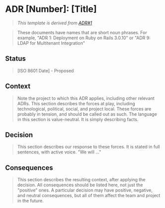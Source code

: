 # ADR [Number]: [Title]

> _This template is derived from [ADR#1](./0001-record-architecture-decisions.md)_

> These documents have names that are short noun phrases. For example, "ADR 1: Deployment on Ruby on Rails 3.0.10" or "ADR 9: LDAP for Multitenant Integration"

## Status

> [ISO 8601 Date] - Proposed

## Context

> Note the project to which this ADR applies, including other relevant ADRs.
> This section describes the forces at play, including technological, political,
> social, and project local. These forces are probably in tension, and should be
> called out as such. The language in this section is value-neutral. It is simply
> describing facts.

## Decision

> This section describes our response to these forces. It is stated in full sentences, with active voice. "We will …"

## Consequences

> This section describes the resulting context, after applying the decision. All consequences should be listed here, not just the "positive" ones. A particular decision may have positive, negative, and neutral consequences, but all of them affect the team and project in the future.
